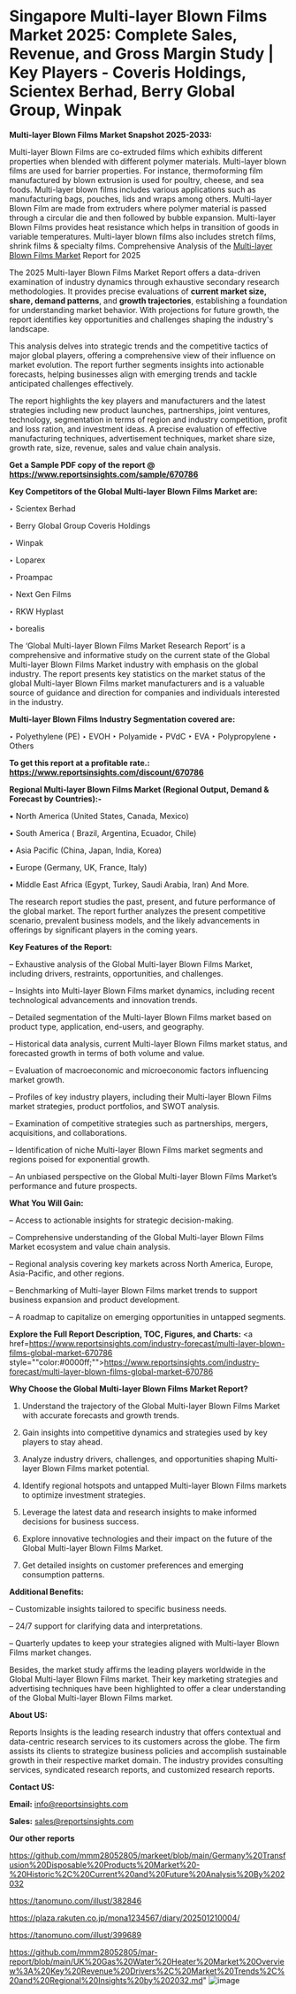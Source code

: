 # Singapore Multi-layer Blown Films Market 2025: Complete Sales, Revenue, and Gross Margin Study | Key Players - Coveris Holdings, Scientex Berhad, Berry Global Group, Winpak

<strong>Multi-layer Blown Films Market Snapshot 2025-2033:</strong>

Multi-layer Blown Films are co-extruded films which exhibits different properties when blended with different polymer materials. Multi-layer blown films are used for barrier properties. For instance, thermoforming film manufactured by blown extrusion is used for poultry, cheese, and sea foods. Multi-layer blown films includes various applications such as manufacturing bags, pouches, lids and wraps among others. Multi-layer Blown Film are made from extruders where polymer material is passed through a circular die and then followed by bubble expansion. Multi-layer Blown Films provides heat resistance which helps in transition of goods in variable temperatures. Multi-layer blown films also includes stretch films, shrink films & specialty films. Comprehensive Analysis of the <a href=https://www.reportsinsights.com/sample/670786>Multi-layer Blown Films Market</a> Report for 2025

The 2025 Multi-layer Blown Films Market Report offers a data-driven examination of industry dynamics through exhaustive secondary research methodologies. It provides precise evaluations of <strong>current market size, share, demand patterns</strong>, and <strong>growth trajectories</strong>, establishing a foundation for understanding market behavior. With projections for future growth, the report identifies key opportunities and challenges shaping the industry's landscape.

This analysis delves into strategic trends and the competitive tactics of major global players, offering a comprehensive view of their influence on market evolution. The report further segments insights into actionable forecasts, helping businesses align with emerging trends and tackle anticipated challenges effectively.

The report highlights the key players and manufacturers and the latest strategies including new product launches, partnerships, joint ventures, technology, segmentation in terms of region and industry competition, profit and loss ration, and investment ideas. A precise evaluation of effective manufacturing techniques, advertisement techniques, market share size, growth rate, size, revenue, sales and value chain analysis.

<strong>Get a Sample PDF copy of the report @ <a href=https://www.reportsinsights.com/sample/670786 style=color:#0000ff;>https://www.reportsinsights.com/sample/670786</a></strong>

<strong>Key Competitors of the Global Multi-layer Blown Films Market are:</strong>

‣ Scientex Berhad

‣ Berry Global Group Coveris Holdings

‣ Winpak

‣ Loparex

‣ Proampac

‣ Next Gen Films

‣ RKW Hyplast

‣ borealis

The ‘Global Multi-layer Blown Films Market Research Report’ is a comprehensive and informative study on the current state of the Global Multi-layer Blown Films Market industry with emphasis on the global industry. The report presents key statistics on the market status of the global Multi-layer Blown Films market manufacturers and is a valuable source of guidance and direction for companies and individuals interested in the industry.

<strong>Multi-layer Blown Films Industry Segmentation covered are:</strong>

‣ Polyethylene (PE)
‣ EVOH
‣ Polyamide
‣ PVdC
‣ EVA
‣ Polypropylene
‣ Others

<strong>To get this report at a profitable rate.: <a href=https://www.reportsinsights.com/discount/670786 style=color:#0000ff;>https://www.reportsinsights.com/discount/670786</a></strong>

<strong>Regional Multi-layer Blown Films Market (Regional Output, Demand &amp; Forecast by Countries):-</strong>

• North America (United States, Canada, Mexico)

• South America ( Brazil, Argentina, Ecuador, Chile)

• Asia Pacific (China, Japan, India, Korea)

• Europe (Germany, UK, France, Italy)

• Middle East Africa (Egypt, Turkey, Saudi Arabia, Iran) And More.

The research report studies the past, present, and future performance of the global market. The report further analyzes the present competitive scenario, prevalent business models, and the likely advancements in offerings by significant players in the coming years.

<strong>Key Features of the Report:</strong>

– Exhaustive analysis of the Global Multi-layer Blown Films Market, including drivers, restraints, opportunities, and challenges.

– Insights into Multi-layer Blown Films market dynamics, including recent technological advancements and innovation trends.

– Detailed segmentation of the Multi-layer Blown Films market based on product type, application, end-users, and geography.

– Historical data analysis, current Multi-layer Blown Films market status, and forecasted growth in terms of both volume and value.

– Evaluation of macroeconomic and microeconomic factors influencing market growth.

– Profiles of key industry players, including their Multi-layer Blown Films market strategies, product portfolios, and SWOT analysis.

– Examination of competitive strategies such as partnerships, mergers, acquisitions, and collaborations.

– Identification of niche Multi-layer Blown Films market segments and regions poised for exponential growth.

– An unbiased perspective on the Global Multi-layer Blown Films Market’s performance and future prospects.

<strong>What You Will Gain:</strong>

– Access to actionable insights for strategic decision-making.

– Comprehensive understanding of the Global Multi-layer Blown Films Market ecosystem and value chain analysis.

– Regional analysis covering key markets across North America, Europe, Asia-Pacific, and other regions.

– Benchmarking of Multi-layer Blown Films market trends to support business expansion and product development.

– A roadmap to capitalize on emerging opportunities in untapped segments.

<strong>Explore the Full Report Description, TOC, Figures, and Charts:</strong>
<a href=https://www.reportsinsights.com/industry-forecast/multi-layer-blown-films-global-market-670786 style=""color:#0000ff;"">https://www.reportsinsights.com/industry-forecast/multi-layer-blown-films-global-market-670786</a>

<strong>Why Choose the Global Multi-layer Blown Films Market Report?</strong>

1. Understand the trajectory of the Global Multi-layer Blown Films Market with accurate forecasts and growth trends.

2. Gain insights into competitive dynamics and strategies used by key players to stay ahead.

3. Analyze industry drivers, challenges, and opportunities shaping Multi-layer Blown Films market potential.

4. Identify regional hotspots and untapped Multi-layer Blown Films markets to optimize investment strategies.

5. Leverage the latest data and research insights to make informed decisions for business success.

6. Explore innovative technologies and their impact on the future of the Global Multi-layer Blown Films Market.

7. Get detailed insights on customer preferences and emerging consumption patterns.

<strong>Additional Benefits:</strong>

– Customizable insights tailored to specific business needs.

– 24/7 support for clarifying data and interpretations.

– Quarterly updates to keep your strategies aligned with Multi-layer Blown Films market changes.

Besides, the market study affirms the leading players worldwide in the Global Multi-layer Blown Films market. Their key marketing strategies and advertising techniques have been highlighted to offer a clear understanding of the Global Multi-layer Blown Films market.

<strong><strong>About US</strong>:</strong>

Reports Insights is the leading research industry that offers contextual and data-centric research services to its customers across the globe. The firm assists its clients to strategize business policies and accomplish sustainable growth in their respective market domain. The industry provides consulting services, syndicated research reports, and customized research reports.

<strong>Contact US:</strong>

<p class=><b>Email:</b> <a href=mailto:info@reportsinsights.com>info@reportsinsights.com</a></p>
<p class=><b>Sales:</b> <a href=mailto:sales@reportsinsights.com>sales@reportsinsights.com</a></p>

<strong>Our other reports</strong>

<a href=https://github.com/mmm28052805/markeet/blob/main/Germany%20Transfusion%20Disposable%20Products%20Market%20-%20Historic%2C%20Current%20and%20Future%20Analysis%20By%202032>https://github.com/mmm28052805/markeet/blob/main/Germany%20Transfusion%20Disposable%20Products%20Market%20-%20Historic%2C%20Current%20and%20Future%20Analysis%20By%202032</a>

<a href=https://tanomuno.com/illust/382846>https://tanomuno.com/illust/382846</a>

<a href=https://plaza.rakuten.co.jp/mona1234567/diary/202501210004/>https://plaza.rakuten.co.jp/mona1234567/diary/202501210004/</a>

<a href=https://tanomuno.com/illust/399689>https://tanomuno.com/illust/399689</a>

<a href=https://github.com/mmm28052805/mar-report/blob/main/UK%20Gas%20Water%20Heater%20Market%20Overview%3A%20Key%20Revenue%20Drivers%2C%20Market%20Trends%2C%20and%20Regional%20Insights%20by%202032.md>https://github.com/mmm28052805/mar-report/blob/main/UK%20Gas%20Water%20Heater%20Market%20Overview%3A%20Key%20Revenue%20Drivers%2C%20Market%20Trends%2C%20and%20Regional%20Insights%20by%202032.md</a>"
![image](https://github.com/user-attachments/assets/100dcf34-6e47-459f-a43f-44dce682ad95)
